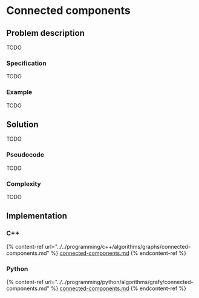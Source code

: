 # Connected components

## Problem description

TODO

### Specification

TODO

### Example

TODO

## Solution

TODO

### Pseudocode

TODO

### Complexity

TODO

## Implementation

### C++

{% content-ref url="../../programming/c++/algorithms/graphs/connected-components.md" %}
[connected-components.md](../../programming/c++/algorithms/graphs/connected-components.md)
{% endcontent-ref %}

### Python

{% content-ref url="../../programming/python/algorithms/grafy/connected-components.md" %}
[connected-components.md](../../programming/python/algorithms/grafy/connected-components.md)
{% endcontent-ref %}
